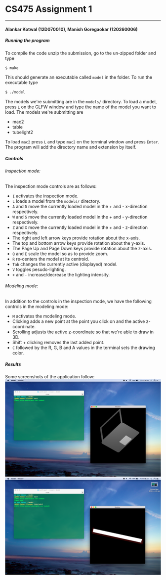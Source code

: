# CS475 Assignment 1
-----
#### Alankar Kotwal (12D070010), Manish Goregaokar (120260006)  

##### Running the program
To compile the code unzip the submission, go to the un-zipped folder and type 
```sh
$ make
```
This should generate an executable called `model` in the folder. To run the executable type
```sh
$ ./model
```

The models we're submitting are in the `models/` directory. To load a model, press `L` on the GLFW window and type the name of the model you want to load. The models we're submitting are

 - mac2
 - table
 - tubelight2

To load `mac2` press `L` and type `mac2` on the terminal window and press `Enter`. The program will add the directory name and extension by itself.

##### Controls

###### Inspection mode:
The inspection mode controls are as follows:
 - `I` activates the inspection mode.
 - `L` loads a model from the `models/` directory.
 - `A` and `D` move the currently loaded model in the + and - x-direction respectively.
 - `W` and `S` move the currently loaded model in the + and - y-direction respectively.
 - `Z` and `X` move the currently loaded model in the + and - z-direction respectively.
 - The right and left arrow keys provide rotation about the x-axis.
 - The top and bottom arrow keys provide rotation about the y-axis.
 - The Page Up and Page Down keys provide rotation about the z-axis.
 - `Q` and `E` scale the model so as to provide zoom.
 - `R` re-centers the model at its centroid.
 - `Tab` changes the currently active (displayed) model.
 - `V` toggles pesudo-lighting.
 - `+` and `-` increase/decrease the lighting intensity.

###### Modeling mode:
In addition to the controls in the inspection mode, we have the following controls in the modeling mode:
 - `M` activates the modeling mode.
 - Clicking adds a new point at the point you click on and the active z-coordinate.
 - Scrolling adjusts the active z-coordinate so that we're able to draw in 3D.
 - Shift + clicking removes the last added point.
 - `C` followed by the R, G, B and A values in the terminal sets the drawing color. 

##### Results
Some screenshots of the application follow:  
![mac](mac.png)
![tubelight](tube.png)
